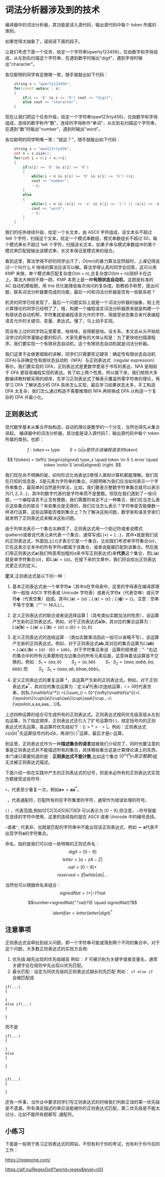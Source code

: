 # 词法分析器涉及到的技术

编译器中的词法分析器，其功能是读入源代码，输出源代码中每个 token 所属的类别。

如果觉得太抽象了，请阅读下面的段子。

让我们考虑下面一个任务，给定一个字符串(qwerty123456)，仅由数字和字母组成，从左到右扫描这个字符串，在遇到数字时输出"digit"，遇到字母时输出"character"。

各位聪明的同学肯定微微一笑，随手就敲出如下代码：

```cpp
    string s = "qwerty123456";
    for(const auto&c : s)
    {
        if(c >= '0' && c <= '9') cout << "digit";
        else cout << "character";
    }

```

现在让我们把这个任务升级，给定一个字符串(qwe123rty456)，仅由数字和字母组成，连续的数字称作“数”，连续的字母称作“单词”，从左到右扫描这个字符串，在遇到“数”时输出"number"，遇到时输出"word"。

各位聪明的同学咧嘴一笑：“就这？”，随手就敲出如下代码：

```cpp
    string s = "qwe123rty456";
    int n = s.size();
    for(int i = 0;i < n;++i)
    {
        if(s[i] >= '0' && s[i] <= '9')
        {
            while(i < n && s[i] >= '0' && s[i] <= '9') ++i;
            cout << "number";
            --i;
        }
        else
        {
            while(i < n && (s[i] >= 'a' && s[i] <= 'z') || (s[i] >= 'A' s[i] <= 'Z')) ++i;
            cout << "word";
            --i;
        }
    }
```

我们的任务继续升级，给定一个长文本，由 ASCII 字符组成，该文本长不超过 1e6 个字符，扫描这个文本，给定一个模式串数组，模式串数组长不超过 50，每个模式串长不超过 1e6 个字符，扫描该长文本，如果子串与模式串数组中的某个模式串匹配就输出该模式串，长文本保证是模式串的组合。

看到这里，算法学得不好的同学出汗了，$O(mn)$的暴力算法显然超时，上课记得说过一个叫什么 K 啥啥的算法应该可以解。算法学得认真的同学会回答，这可以用 KMP 来做，单个模式串匹配复杂度$O(m+n)$,总复杂度$O(l(m + n))$刚好卡在边上。算法大神则不屑一顾，KMP 本质上是一种**有限状态自动机**，这题是标准的 AC 自动机模板题，用 trie 优化能降低每次询问的复杂度。助教拍手称赞，提出问题，联系词法分析器要完成的功能，最后一问和词法分析器是否有一些联系呢？

机灵的同学已经发现了，最后一个问题实际上就是一个词法分析器的抽象，刚上完计算理论的同学已经明了了，哦，构建一个编程语言词法分析器原来就是构建一个有限状态自动机啊，字符集就是编程语言允许的字符，用接受状态集合来代表编程语言允许的关键词、变量、表达式。懂了，马上动手实现。

而没有上过的同学则云里雾里，啥啥啥，说得都是啥。没关系，本文会从头开始给没学过的同学灌输必要的知识，大家先要有的大体认知是：为了更快地扫描源程序，我们要实现一个有限状态自动机，这个有限状态自动机就是词法分析器。

我们这里不会做更细致的讲解，同学们只需要死记硬背：确定性有限状态自动机(DFA)与非确定性有限状态自动机（NFA）与正则表达式（regular expression）等价。我们要实现的 DFA，正则表达式是更数学更易于书写的表达，NFA 是相较于 DFA 更容易编程实现的表达。有了如上两个性质，所以接下来，我们依照大多数编译教材都采用的顺序，先学习正则表达式了解表示覆盖所需字符串的理论，再学习 DFA 了解状态少的 DFA 具体怎么实现，最后学习如果状态太多，手工构造 DFA 太复杂，我们怎么通过构造不需要推理的 NFA 再转换成 DFA 以构造一个复杂的 DFA 并最小化。

## 正则表达式

现代数学基本从集合开始构造，自动机理论是数学的一个分支，当然也得先从集合讲起。
编译器中的词法分析器，其功能是读入源代码$T$，输出源代码中每个 token 所属的类别。也即：

$$
    f:token \mapsto type \qquad S = \{s|s是符合该编程语言的token\}
$$

$$
    f(token) = \left\{
    \begin{aligned}
        type_x \quad token \in S \\
        error \quad token \notin S
    \end{aligned}
    \right.
$$

我们现在尚不明确的是，如何形式化地表达$S$使得人类和计算机都能理解。我们现在已知的信息是，$S$是元素为字符串的集合。问题明晰为我们应当如何表示一个字符串集合，最简单的当然是列举法，比如，我们要表示整数字符串集合就可以表示为$\{1,2,3...\}$，其中的数字代表的是字符串而不是整数。但现在我们遇到了一些问题，一个编程语言不止含有整数，我们需要的肯定不止一种集合，我们应当怎么表示这些集合的联合？有些集合是无限的，我们应当怎么表示？字符串是否能像数一样进行运算，这些运算能否推到集合上？为了解决这些问题，数学家和语言学家们就发明了正则表达式来解决这些问题。

由于列举法表示一个集合太麻烦了，正则表达式用一个助记符或者说模式(pattern)或者说代表元来代表一个集合，通常写成$L(\bullet) = \{...\}$，其中$\bullet$就是我们说的正则表达式，外面加上$L()$才表示它是一个集合。比如我们考虑单字符集合$\{a\}$，它在这表示文本中的所有字符$a$都属于该集合，或者说能被匹配到该集合。然后我们用正则表达式$\mathbf{a}$(我们特意用加粗的$a$来书写正则表达式)来**代表**这个集合，而$L(\mathbf{a})$就是单字符集合$\{a\}$，即$L(\mathbf{a}) = \{a\}$。在接下来的文章中，我们将会给出正则表达式更正式的定义。

**定义** 正则表达式是以下的一种：

1. 基本正则表达式由一个单字符$\mathbf{a}$（其中$a$在字母表中，这里的字母表在编译原理中一般指 ASCII 字符表或 Unicode 字符表）或者元字符$\mathbf{\epsilon}$（代表空串）或元字符$\mathbf{\phi}$（代表空集）组成。其中$L(\mathbf{a}) = \{a\}$；$L(\mathbf{\epsilon}) = \{\epsilon\}$；$L(\mathbf{\phi}) = \{\}$。注意：空串不等于空集（"" != NULL）。

2. 定义正则表达式的联合或者说选择运算 $|$（具有类似实数加法的性质），该运算产生新的正则表达式。例如，对于正则表达式$\mathbf{a}|\mathbf{b}$，其对应的集合运算为：$L(\mathbf{a}|\mathbf{b}) = L(\mathbf{a}) \cup L(\mathbf{b}) = \{a\} \cup \{b\} = \{a, b\}$
3. 定义正则表达式的连结运算 $\cdot$（类似实数乘法因此一般可以省略不写），该运算产生新的正则表达式。例如，对于正则表达式$\mathbf{a}\mathbf{b}$,其对应的集合运算为$L(\mathbf{a}\mathbf{b}) = L(\mathbf{a})L(\mathbf{b}) = \{a\} \cdot \{b\}=\{ab\}$。对于字符集合来说 $\cdot$ 运算的规律是："$\cdot$ "右边的集合中的所有元素要附在左边集合的所有元素后面，这意味着该运算是不交换的。例如：$S_1 = \{aa, b\} \qquad S_2 = \{a, bb\} \qquad S_1 \cdot S_2 = \{aaa, aabb, ba, bbb\}$ 而 $\qquad S_2 \cdot S_1 = \{aaa, ab, bbaa, bbb\}$。
4. 定义正则表达式的重复运算 $*$，该运算产生新的正则表达式。例如，对于正则表达式$\mathbf{a^*}$，其对应的集合运算为：定义$\mathbf{a^i}$代表$i$次连结运算，$i=0$时代表空串，则$L(\mathbf{a^*}) =L(\sum_{i = 0}^{\infty}\mathbf{a^i})=\{\epsilon\}\cup\{a\}\cup\{aa\}\cup\{aaa\}\cup...=\{\epsilon,a,aa,aaa,...\}$。

上述四种运算的组合可生成所有的正则表达式。正则表达式按同优先级高低从左到右运算，为了指定顺序，正则表达式还引入了扩号运算符$(·)$，规定括号内的正则表达式优先运算。各运算符优先级如下：$() > * > · > |$。例如：正则表达式$c(a|b)^*$先运算括号内的$a|b$，再进行$(·)^*$运算，最后才是$c·$运算。

到这里，正则表达式作为一种**描述集合的语言**就被我们介绍完了，同时也要注意的事是正则表达式并不能描述所有的集合，具体哪些集合这是计算理论课上的东西，本门课只需要知道的是：**正则表达式不能计数**,比如这个集合 $\left \{ 0^n1^n|n是正整数 \right\}$就无法被正则表达式描述。

下面介绍一些在实践中产生的正则表达式的记号，但是未必所有的正则表达式实现方都接受这些符号:

`+`，代表至少重复一次，例如$\mathbf{a+}=\mathbf{aa^*}$。

`.`，代表通配符，匹配所有的在字符集里的字符，通常作为错误处理的符号。

`[]` ，代表范围,例如$0|1|2|3|4|5|6|7|8|9$ 可以表示为 $[0-9]$,但注意，$-$符号智能在连续的字符中使用，这里的连续指的是在 ASCII 或者 Unicode 中的编号连续。

`~`或者`^`, 代表非，也就是匹配的字符串中不能出现该正则表达式，例如$\mathbf{\sim a}$代表不出现字符$\mathbf{a}$的字符集合。

命名，指的是我们可以给一些特殊的正则式命名：
$$digit=[0-9]$$
$$letter=[a-zA-Z]$$
$$nat=[0-9]+$$
$$reserved=if|while|do|...$$

当然也可以根据命名来组合：
$$signedNat=(+|-)?nat$$

$$number=signedNat("."nat)?(E \quad signedNat)?$$

$$identifier=letter(letter|digit)^*$$

## 注意事项

正则表达式会牵扯到歧义问题，即一个字符串可能或落到两个不同的集合中，对于这个问题，大多数正则表达式的实现方会用:

1. 优先级:越先出现的优先级越高
   例如：
   if 可被识别为关键字或者变量名，通常关键字会在规则中先出现以优先匹配。
2. 最长匹配：设定为同优先级的正则表达式越长的先匹配
   例如：
   `if else if `
   会被匹配成

```
if(...)
{

}
else if(...)
{

}
```

而不是

```
if(...)
{

}
else
{

}


if(...)
{

}
```

还有一件事，当作业中要求同学们写正则表达式的时候我们判断正误的第一优先级是不遗漏，所有满足描述的串应该能被你的正则表达式匹配，第二优先级是不能太过分，比如不能所有题都写`.`通配符。

## 小练习

下面是一些用于练习正则表达式的网站，不但有利于你的考试，也有利于你今后的工作：

https://regexone.com/

https://alf.nu/RegexGolf?world=regex&level=r00
